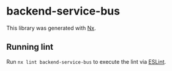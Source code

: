 # backend-service-bus

This library was generated with [Nx](https://nx.dev).

## Running lint

Run `nx lint backend-service-bus` to execute the lint via [ESLint](https://eslint.org/).
